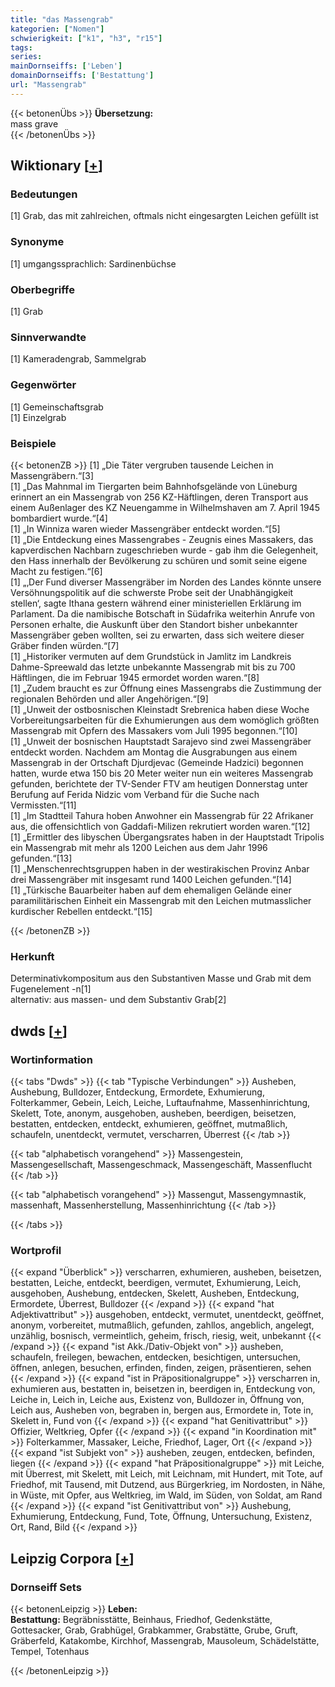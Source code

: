 ```yaml
---
title: "das Massengrab"
kategorien: ["Nomen"]
schwierigkeit: ["k1", "h3", "r15"]
tags:
series:
mainDornseiffs: ['Leben']
domainDornseiffs: ['Bestattung']
url: "Massengrab"
---
```


{{< betonenÜbs >}}
**Übersetzung:**  
mass grave  
{{< /betonenÜbs >}}

## Wiktionary [[+](https://de.wiktionary.org/wiki/Massengrab)]

### Bedeutungen
[1] Grab, das mit zahlreichen, oftmals nicht eingesargten Leichen gefüllt ist  

### Synonyme
[1] umgangssprachlich: Sardinenbüchse  

### Oberbegriffe
[1] Grab  

### Sinnverwandte
[1] Kameradengrab, Sammelgrab  

### Gegenwörter
[1] Gemeinschaftsgrab  
[1] Einzelgrab  

### Beispiele
{{< betonenZB >}}
[1] „Die Täter vergruben tausende Leichen in Massengräbern.“[3]  
[1] „Das Mahnmal im Tiergarten beim Bahnhofsgelände von Lüneburg erinnert an ein Massengrab von 256 KZ-Häftlingen, deren Transport aus einem Außenlager des KZ Neuengamme in Wilhelmshaven am 7. April 1945 bombardiert wurde.“[4]  
[1] „In Winniza waren wieder Massengräber entdeckt worden.“[5]  
[1] „Die Entdeckung eines Massengrabes - Zeugnis eines Massakers, das kapverdischen Nachbarn zugeschrieben wurde - gab ihm die Gelegenheit, den Hass innerhalb der Bevölkerung zu schüren und somit seine eigene Macht zu festigen.“[6]  
[1] „‚Der Fund diverser Massengräber im Norden des Landes könnte unsere Versöhnungspolitik auf die schwerste Probe seit der Unabhängigkeit stellen‘, sagte Ithana gestern während einer ministeriellen Erklärung im Parlament. Da die namibische Botschaft in Südafrika weiterhin Anrufe von Personen erhalte, die Auskunft über den Standort bisher unbekannter Massengräber geben wollten, sei zu erwarten, dass sich weitere dieser Gräber finden würden.“[7]  
[1] „Historiker vermuten auf dem Grundstück in Jamlitz im Landkreis Dahme-Spreewald das letzte unbekannte Massengrab mit bis zu 700 Häftlingen, die im Februar 1945 ermordet worden waren.“[8]  
[1] „Zudem braucht es zur Öffnung eines Massengrabs die Zustimmung der regionalen Behörden und aller Angehörigen.“[9]  
[1] „Unweit der ostbosnischen Kleinstadt Srebrenica haben diese Woche Vorbereitungsarbeiten für die Exhumierungen aus dem womöglich größten Massengrab mit Opfern des Massakers vom Juli 1995 begonnen.“[10]  
[1] „Unweit der bosnischen Hauptstadt Sarajevo sind zwei Massengräber entdeckt worden. Nachdem am Montag die Ausgrabungen aus einem Massengrab in der Ortschaft Djurdjevac (Gemeinde Hadzici) begonnen hatten, wurde etwa 150 bis 20 Meter weiter nun ein weiteres Massengrab gefunden, berichtete der TV-Sender FTV am heutigen Donnerstag unter Berufung auf Ferida Nidzic vom Verband für die Suche nach Vermissten.“[11]  
[1] „Im Stadtteil Tahura hoben Anwohner ein Massengrab für 22 Afrikaner aus, die offensichtlich von Gaddafi-Milizen rekrutiert worden waren.“[12]  
[1] „Ermittler des libyschen Übergangsrates haben in der Hauptstadt Tripolis ein Massengrab mit mehr als 1200 Leichen aus dem Jahr 1996 gefunden.“[13]  
[1] „Menschenrechtsgruppen haben in der westirakischen Provinz Anbar drei Massengräber mit insgesamt rund 1400 Leichen gefunden.“[14]  
[1] „Türkische Bauarbeiter haben auf dem ehemaligen Gelände einer paramilitärischen Einheit ein Massengrab mit den Leichen mutmasslicher kurdischer Rebellen entdeckt.“[15]  

{{< /betonenZB >}}
### Herkunft
Determinativkompositum aus den Substantiven Masse und Grab mit dem Fugenelement -n[1]  
alternativ: aus massen- und dem Substantiv Grab[2]  



## dwds [[+](https://www.dwds.de/wb/Massengrab)]

### Wortinformation
{{< tabs "Dwds" >}}
{{< tab "Typische Verbindungen" >}}
Ausheben, Aushebung, Bulldozer, Entdeckung, Ermordete, Exhumierung, Folterkammer, Gebein, Leich, Leiche, Luftaufnahme, Massenhinrichtung, Skelett, Tote, anonym, ausgehoben, ausheben, beerdigen, beisetzen, bestatten, entdecken, entdeckt, exhumieren, geöffnet, mutmaßlich, schaufeln, unentdeckt, vermutet, verscharren, Überrest
{{< /tab >}}

{{< tab "alphabetisch vorangehend" >}}
Massengestein, Massengesellschaft, Massengeschmack, Massengeschäft, Massenflucht
{{< /tab >}}

{{< tab "alphabetisch vorangehend" >}}
Massengut, Massengymnastik, massenhaft, Massenherstellung, Massenhinrichtung
{{< /tab >}}

{{< /tabs >}}

### Wortprofil
{{< expand "Überblick" >}} verscharren, exhumieren, ausheben, beisetzen, bestatten, Leiche, entdeckt, beerdigen, vermutet, Exhumierung, Leich, ausgehoben, Aushebung, entdecken, Skelett, Ausheben, Entdeckung, Ermordete, Überrest, Bulldozer {{< /expand >}}
{{< expand "hat Adjektivattribut" >}} ausgehoben, entdeckt, vermutet, unentdeckt, geöffnet, anonym, vorbereitet, mutmaßlich, gefunden, zahllos, angeblich, angelegt, unzählig, bosnisch, vermeintlich, geheim, frisch, riesig, weit, unbekannt {{< /expand >}}
{{< expand "ist Akk./Dativ-Objekt von" >}} ausheben, schaufeln, freilegen, bewachen, entdecken, besichtigen, untersuchen, öffnen, anlegen, besuchen, erfinden, finden, zeigen, präsentieren, sehen {{< /expand >}}
{{< expand "ist in Präpositionalgruppe" >}} verscharren in, exhumieren aus, bestatten in, beisetzen in, beerdigen in, Entdeckung von, Leiche in, Leich in, Leiche aus, Existenz von, Bulldozer in, Öffnung von, Leich aus, Ausheben von, begraben in, bergen aus, Ermordete in, Tote in, Skelett in, Fund von {{< /expand >}}
{{< expand "hat Genitivattribut" >}} Offizier, Weltkrieg, Opfer {{< /expand >}}
{{< expand "in Koordination mit" >}} Folterkammer, Massaker, Leiche, Friedhof, Lager, Ort {{< /expand >}}
{{< expand "ist Subjekt von" >}} ausheben, zeugen, entdecken, befinden, liegen {{< /expand >}}
{{< expand "hat Präpositionalgruppe" >}} mit Leiche, mit Überrest, mit Skelett, mit Leich, mit Leichnam, mit Hundert, mit Tote, auf Friedhof, mit Tausend, mit Dutzend, aus Bürgerkrieg, im Nordosten, in Nähe, in Wüste, mit Opfer, aus Weltkrieg, im Wald, im Süden, von Soldat, am Rand {{< /expand >}}
{{< expand "ist Genitivattribut von" >}} Aushebung, Exhumierung, Entdeckung, Fund, Tote, Öffnung, Untersuchung, Existenz, Ort, Rand, Bild {{< /expand >}}

## Leipzig Corpora [[+](https://corpora.uni-leipzig.de/en/res?word=Massengrab&corpusId=deu_newscrawl-public_2018)]

### Dornseiff Sets
{{< betonenLeipzig >}}
**Leben:**  
**Bestattung:** Begräbnisstätte, Beinhaus, Friedhof, Gedenkstätte, Gottesacker, Grab, Grabhügel, Grabkammer, Grabstätte, Grube, Gruft, Gräberfeld, Katakombe, Kirchhof, Massengrab, Mausoleum, Schädelstätte, Tempel, Totenhaus  

{{< /betonenLeipzig >}}
